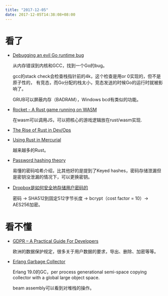 ```yaml
---
title: "2017-12-05"
date: 2017-12-05T14:38:08+08:00
---
```


# 看了

+ [Debugging an evil Go runtime bug](https://marcan.st/2017/12/debugging-an-evil-go-runtime-bug/)

    从内存错误到内核和GCC，找到一个Go的bug。

    gcc的stack check会检查栈指针前的4k，这个检查是用or 0实现的，但不是原子性的，
    有竞态，而Go分配的栈太小，竞态发送的时候Go的运行时就被影响了。

    GRUB可以屏蔽内存（BADRAM），Windows bcd有类似的功能。

+ [Rocket - A Rust game running on WASM](https://aochagavia.github.io/blog/rocket---a-rust-game-running-on-wasm/)

    在wasm可以调用JS，可以把核心的游戏逻辑放在rust/wasm实现.

+ [The Rise of Rust in Dev/Ops ](https://mesosphere.com/blog/rust-devops/)
+ [Using Rust in Mercurial](https://www.mercurial-scm.org/wiki/OxidationPlan#)

    越来越多的Rust。


+ [Password hashing theory](https://libpasta.github.io/introduction/password-hashing-theory/)

    易懂的密码哈希介绍，比其他好的是提到了Keyed hashes，密码存储泄漏但是密钥没泄漏的情况下，可以更换密钥。

+ [Dropbox是如何安全地存储用户密码的](http://www.infoq.com/cn/news/2016/12/How-Dropbox-securely-passwords)

    密码 -> SHA512到固定512字节长度 -> bcrypt（cost factor = 10）-> AES256加密。


# 看不懂

+ [GDPR – A Practical Guide For Developers](https://techblog.bozho.net/gdpr-practical-guide-developers/)

    欧洲的数据保护规定，很多关于用户数据的要求，导出、删除、加密等等。

+ [Erlang Garbage Collector](https://www.erlang-solutions.com/blog/erlang-garbage-collector.html)

    Erlang 19.0的GC，per process generational semi-space copying collector with a global large object space.

    beam assembly可以看到对堆栈的操作。
